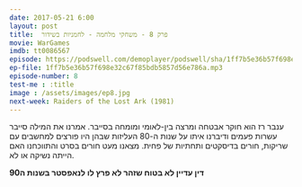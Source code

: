 ```yaml
---
date: 2017-05-21 6:00
layout: post
title: 	פרק 8 - משחקי מלחמה - לחמניות בשידור
movie: WarGames
imdb: tt0086567
episode: https://podswell.com/demoplayer/podswell/sha/1ff7b5e36b57f698e32c67f85bdb5857d56e786a.mp3?name=movietalker
ep-file: 1ff7b5e36b57f698e32c67f85bdb5857d56e786a.mp3
episode-number: 8
test-me : :title
image : /assets/images/ep8.jpg
next-week: Raiders of the Lost Ark (1981)
---
```

ענבר רז הוא חוקר אבטחה ומרצה בין-לאומי ומומחה בסייבר. אמרנו את המילה סייבר עשרות פעמים ודיברנו איתו על שנות ה-80 העליזות שבהן היו פורצים למחשבים עם שריקות, חורים בדיסקטים ותחתיות של פחית. מצאנו מעט חורים בסרט והתווכחנו האם הייתה נשיקה או לא.


**דין עדיין לא בטוח שזהר לא פרץ לו לנאפסטר בשנות ה90**
